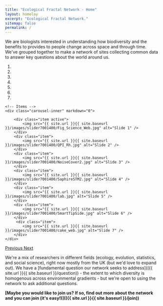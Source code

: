 ```yaml
---
title: "Ecological Fractal Network - Home"
layout: homelay
excerpt: "Ecological Fractal Network."
sitemap: false
permalink: /
---
```


We are biologists interested in understanding how biodiversity and the benefits to provides to people change across space and through time. We've grouped together to make a network of sites collecting common data to answer key questions about the world around us.


<div markdown="0" id="carousel" class="carousel slide" data-ride="carousel" data-interval="5000" data-pause="hover" >
    <!-- Menu -->
    <ol class="carousel-indicators">
        <li data-target="#carousel" data-slide-to="0" class="active"></li>
        <li data-target="#carousel" data-slide-to="1"></li>
        <li data-target="#carousel" data-slide-to="2"></li>
        <li data-target="#carousel" data-slide-to="3"></li>
        <li data-target="#carousel" data-slide-to="4"></li>
        <li data-target="#carousel" data-slide-to="5"></li>
        <li data-target="#carousel" data-slide-to="6"></li>
    </ol>

    <!-- Items -->
    <div class="carousel-inner" markdown="0">

        <div class="item active">
            <img src="{{ site.url }}{{ site.baseurl }}/images/slider7001400/Fig_Science_Web.jpg" alt="Slide 1" />
        </div>
        <div class="item">
            <img src="{{ site.url }}{{ site.baseurl }}/images/slider7001400/QPI_Rh.jpg" alt="Slide 2" />
        </div>
        <div class="item">
            <img src="{{ site.url }}{{ site.baseurl }}/images/slider7001400/NoiseCover2.jpg" alt="Slide 3" />
        </div>
        <div class="item">
            <img src="{{ site.url }}{{ site.baseurl }}/images/slider7001400/SaphireSTM2.jpg" alt="Slide 4" />
        </div>
        <div class="item">
            <img src="{{ site.url }}{{ site.baseurl }}/images/slider7001400/lab.jpg" alt="Slide 5" />
        </div>
        <div class="item">
            <img src="{{ site.url }}{{ site.baseurl }}/images/slider7001400/SmartTipSide.jpg" alt="Slide 6" />
        </div>       
         <div class="item">
            <img src="{{ site.url }}{{ site.baseurl }}/images/slider7001400/cake_web.jpg" alt="Slide 7" />
        </div>
    </div>
  <a class="left carousel-control" href="#carousel" role="button" data-slide="prev">
    <span class="glyphicon glyphicon-chevron-left" aria-hidden="true"></span>
    <span class="sr-only">Previous</span>
  </a>
  <a class="right carousel-control" href="#carousel" role="button" data-slide="next">
    <span class="glyphicon glyphicon-chevron-right" aria-hidden="true"></span>
    <span class="sr-only">Next</span>
  </a>
</div>




We're a mix of researchers in different fields (ecology, evolution, statistics, and social science), right now mostly from the UK (but we'd love to expand out). We have a [fundamental question our network seeks to address](({{ site.url }}{{ site.baseurl }}/question)) - the extent to which diversity is homogenous across environmental gradients - but we're open to using the network to ask additional questions.

**[Maybe you would like to join us? If so, find out more about the network and you can join (it's easy!)](({{ site.url }}{{ site.baseurl }}/join))**
